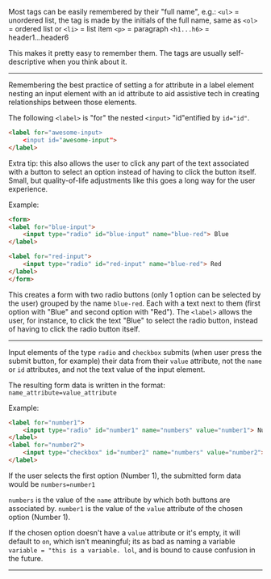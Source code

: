 Most tags can be easily remembered by their "full name", e.g.:
`<ul>` = unordered list, the tag is made by the initials of the full name, same as `<ol>` = ordered list or `<li>` = list item
`<p>` = paragraph
`<h1...h6>` = header1...header6

This makes it pretty easy to remember them. The tags are usually self-descriptive when you think about it.

--------------

Remembering the best practice of setting a for attribute in a label element nesting an input element with an id attribute to aid assistive tech in creating relationships between those elements.

The following `<label>` is "for" the nested `<input>` "id"entified by `id="id"`.
```html
<label for="awesome-input>
    <input id="awesome-input">
</label>
```
Extra tip: this also allows the user to click any part of the text associated with a button to select an option instead of having to click the button itself. Small, but quality-of-life adjustments like this goes a long way for the user experience.

Example:

```html
<form>
<label for="blue-input">
    <input type="radio" id="blue-input" name="blue-red"> Blue
</label>

<label for="red-input">
    <input type="radio" id="red-input" name="blue-red"> Red
</label>
</form>
```

This creates a form with two radio buttons (only 1 option can be selected by the user) grouped by the name `blue-red`. Each with a text next to them (first option with "Blue" and second option with "Red"). The `<label>` allows the user, for instance, to click the text "Blue" to select the radio button, instead of having to click the radio button itself.

--------------

Input elements of the type `radio` and `checkbox` submits (when user press the submit button, for example) their data from their `value` attribute, not the `name` or `id` attributes, and not the text value of the input element.

The resulting form data is written in the format: `name_attribute=value_attribute`

Example:

```html
<label for="number1">
    <input type="radio" id="number1" name="numbers" value="number1"> Number 1
</label>
<label for="number2">
    <input type="checkbox" id="number2" name="numbers" value="number2"> Number 2
</label>
```

If the user selects the first option (Number 1), the submitted form data would be `numbers=number1`

`numbers` is the value of the `name` attribute by which both buttons are associated by.
`number1` is the value of the `value` attribute of the chosen option (Number 1).

If the chosen option doesn't have a `value` attribute or it's empty, it will default to `on`, which isn't meaningful; its as bad as naming a variable `variable = "this is a variable. lol`, and is bound to cause confusion in the future.

--------------